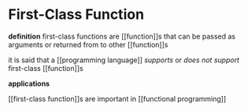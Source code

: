 # First-Class Function

**definition** first-class functions are [[function]]s that can be passed as arguments or returned from to other [[function]]s

it is said that a [[programming language]] _supports_ or _does not support_ first-class [[function]]s

**applications**

[[first-class function]]s are important in [[functional programming]]
